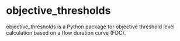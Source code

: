 # objective_thresholds
objective_thresholds is a Python package for objective threshold level calculation based on a flow duration curve (FDC).
